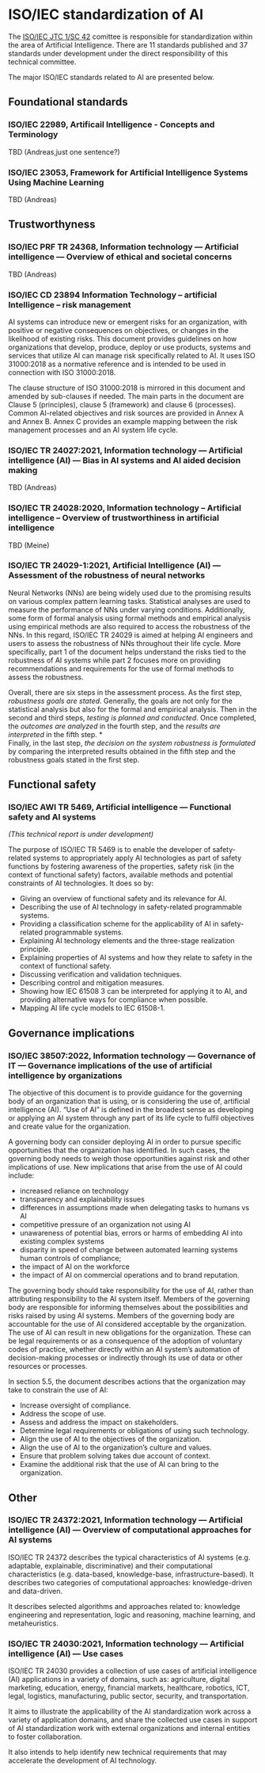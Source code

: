 # ISO/IEC standardization of AI

The [ISO/IEC JTC 1/SC 42](https://www.iso.org/committee/6794475.html) comittee is responsible for standardization within the area of Artificial Intelligence. There are 11 standards published and 37 standards under development under the direct responsibility of this technical committee. 

The major ISO/IEC standards related to AI are presented below.

## Foundational standards

### ISO/IEC 22989, Artificail Intelligence - Concepts and Terminology 

TBD (Andreas,just one sentence?)

### ISO/IEC 23053, Framework for Artificial Intelligence Systems Using Machine Learning

TBD (Andreas) 


## Trustworthyness

### ISO/IEC PRF TR 24368, Information technology — Artificial intelligence — Overview of ethical and societal concerns

TBD (Andreas)

### ISO/IEC CD 23894 Information Technology – artificial Intelligence – risk management

AI systems can introduce new or emergent risks for an organization, with positive or negative
consequences on objectives, or changes in the likelihood of existing risks. This document provides guidelines on how organizations that develop, produce, deploy or use products, systems and services that utilize AI can manage risk specifically related to AI. It uses ISO 31000:2018 as a normative reference and is intended to be used in connection with ISO 31000:2018. 

The clause structure of ISO 31000:2018 is mirrored in this document and amended by sub-clauses if needed. The main parts in the document are Clause 5 (principles), clause 5 (framework) and clause 6 (processes). Common AI-related objectives and risk sources are provided in Annex A and Annex B. Annex C provides an example mapping between the risk management processes and an AI system life cycle.


### ISO/IEC TR 24027:2021, Information technology — Artificial intelligence (AI) — Bias in AI systems and AI aided decision making

TBD (Andreas)

### ISO/IEC TR 24028:2020, Information technology – Artificial intelligence – Overview of trustworthiness in artificial intelligence
 
TBD (Meine)

### ISO/IEC TR 24029-1:2021, Artificial Intelligence (AI) — Assessment of the robustness of neural networks 

Neural Networks (NNs) are being widely used due to the promising results on various complex pattern learning tasks.
Statistical analyses are used to measure the performance of NNs under varying conditions. 
Additionally, some form of formal analysis using formal methods and empirical analysis using empirical methods are also required to access the robustness of the NNs.
In this regard, ISO/IEC TR 24029 is aimed at helping AI engineers and users to assess the robustness of NNs throughout their life cycle. 
More specifically, part 1 of the document helps understand the risks tied to the robustness of AI systems while part 2 focuses more on providing recommendations and requirements for the use of formal methods to assess the robustness.

Overall, there are six steps in the assessment process. As the first step, *robustness goals are stated*. Generally, the goals are not only for the statistical analysis but also for the formal and empirical analysis.
Then in the second and third steps, *testing is planned and conducted*. 
Once completed, the *outcomes are analyzed* in the fourth step, and the *results are interpreted* in the fifth step. *  
Finally, in the last step, *the decision on the system robustness is formulated* by comparing the interpreted results obtained in the fifth step and the robustness goals stated in the first step.


## Functional safety

### ISO/IEC AWI TR 5469, Artificial intelligence — Functional safety and AI systems
*(This technical report is under development)*

The purpose of ISO/IEC TR 5469 is to enable the developer of safety-related systems to appropriately apply AI technologies as part of safety functions by fostering awareness of the properties, safety risk (in the context of functional safety) factors, available methods and potential constraints of AI technologies.
It does so by:

* Giving an overview of functional safety and its relevance for AI.
* Describing the use of AI technology in safety-related programmable systems.
* Providing a classification scheme for the applicability of AI in safety-related programmable systems.
* Explaining AI technology elements and the three-stage realization principle.
* Explaining properties of AI systems and how they relate to safety in the context of functional safety.
* Discussing verification and validation techniques.
* Describing control and mitigation measures.
* Showing how IEC 61508 3 can be interpreted for applying it to AI, and providing alternative ways for compliance when possible.
* Mapping AI life cycle models to IEC 61508-1.


## Governance implications

### ISO/IEC 38507:2022, Information technology — Governance of IT — Governance implications of the use of artificial intelligence by organizations

The objective of this document is to provide guidance for the governing body of an organization that is using, or is considering the use of, artificial intelligence (AI). 
“Use of AI” is defined in the broadest sense as developing or applying an AI system through any part of its life cycle to fulfil objectives and create value for the organization. 

A governing body can consider deploying AI in order to pursue specific opportunities that the organization has identified. In such cases, the governing body needs to weigh those opportunities against risk and other implications of use. 
New implications that arise from the use of AI could  include:
* increased reliance on technology
* transparency and explainability issues
* differences in assumptions made when delegating tasks to humans vs AI
* competitive pressure of an organization not using AI
* unawareness of potential bias, errors or harms of embedding AI into existing complex systems
* disparity in speed of change between automated learning systems human controls of compliance;
* the impact of AI on the workforce
* the impact of AI on commercial operations and to brand reputation.

The governing body should take responsibility for the use of AI, rather than attributing responsibility to the AI system itself. 
Members of the governing body are responsible for informing themselves about the possibilities and risks raised by using AI systems. 
Members of the governing body are accountable for the use of AI considered acceptable by the organization.
The use of AI can result in new obligations for the organization. 
These can be legal requirements or as a consequence of the adoption of voluntary codes of practice, whether directly within an AI system’s automation of decision-making processes or indirectly through its use of data or other resources or processes.

In section 5.5, the document describes actions that the organization may take to constrain the use of AI:
-	Increase oversight of compliance. 
-	Address the scope of use. 
-	Assess and address the impact on stakeholders.
-	Determine legal requirements or obligations of using such technology. 
-	Align the use of AI to the objectives of the organization. 
-	Align the use of AI to the organization’s culture and values. 
-	Ensure that problem solving takes due account of context. 
-	Examine the additional risk that the use of AI can bring to the organization.

<!---
## Big Data

###  ISO/IEC 24688, Information Technology – Artificial Intelligence – Process management framework for Big data analytics

TBD 

### ISO/IEC 20547-4:2020, Information technology — Big data reference architecture — Part 4: Security and privacy

TBD
--->

## Other

### ISO/IEC TR 24372:2021, Information technology — Artificial intelligence (AI) — Overview of computational approaches for AI systems

ISO/IEC TR 24372 describes the typical characteristics of AI systems (e.g. adaptable, explainable, discriminative) and their computational characteristics (e.g. data-based, knowledge-base, infrastructure-based). It describes two categories of computational approaches: knowledge-driven and data-driven.

It describes selected algorithms and approaches related to: knowledge engineering and representation, logic and reasoning, machine learning, and metaheuristics.

### ISO/IEC TR 24030:2021, Information technology — Artificial intelligence (AI) — Use cases

ISO/IEC TR 24030 provides a collection of use cases of artificial intelligence (AI)  applications in a variety of domains, such as: agriculture, digital marketing, education, energy, financial markets, healthcare, robotics, ICT, legal, logistics, manufacturing, public sector, security, and transportation.

It aims to illustrate the applicability of the AI standardization work across a variety of application domains, and share the collected use cases in support of AI standardization work with external organizations and internal entities to foster collaboration.

It also intends to help identify new technical requirements that may accelerate the development of AI technology.
